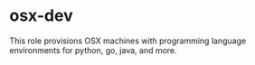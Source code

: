 # osx-dev

This role provisions OSX machines with programming language environments for
python, go, java, and more.